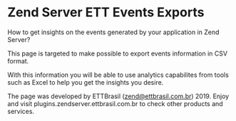 Zend Server ETT Events Exports
==========

How to get insights on the events generated by your application in Zend Server?

This page is targeted to make possible to export events information in CSV format.

With this information you will be able to use analytics capabilites from tools such as Excel to help you get the insights you desire.

The page was developed by ETTBrasil (zend@ettbrasil.com.br) 2019.
Enjoy and visit plugins.zendserver.ettbrasil.com.br  to check other products and services.